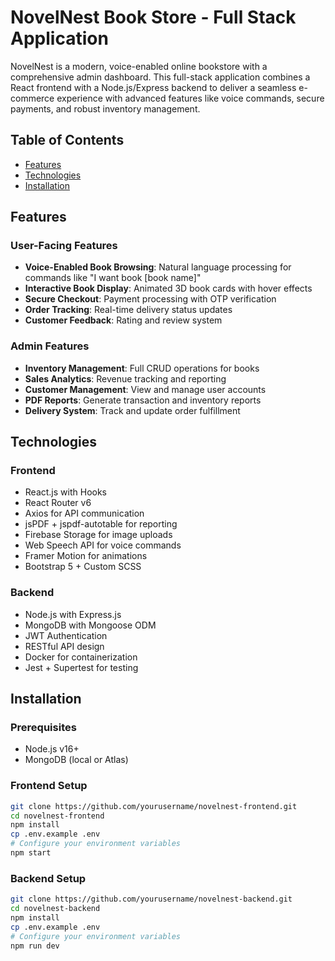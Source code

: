 # NovelNest Book Store - Full Stack Application

NovelNest is a modern, voice-enabled online bookstore with a comprehensive admin dashboard. This full-stack application combines a React frontend with a Node.js/Express backend to deliver a seamless e-commerce experience with advanced features like voice commands, secure payments, and robust inventory management.

## Table of Contents
- [Features](#features)
- [Technologies](#technologies)
- [Installation](#installation)

## Features

### User-Facing Features
- **Voice-Enabled Book Browsing**: Natural language processing for commands like "I want book [book name]"
- **Interactive Book Display**: Animated 3D book cards with hover effects
- **Secure Checkout**: Payment processing with OTP verification
- **Order Tracking**: Real-time delivery status updates
- **Customer Feedback**: Rating and review system

### Admin Features
- **Inventory Management**: Full CRUD operations for books
- **Sales Analytics**: Revenue tracking and reporting
- **Customer Management**: View and manage user accounts
- **PDF Reports**: Generate transaction and inventory reports
- **Delivery System**: Track and update order fulfillment

## Technologies

### Frontend
- React.js with Hooks
- React Router v6
- Axios for API communication
- jsPDF + jspdf-autotable for reporting
- Firebase Storage for image uploads
- Web Speech API for voice commands
- Framer Motion for animations
- Bootstrap 5 + Custom SCSS

### Backend
- Node.js with Express.js
- MongoDB with Mongoose ODM
- JWT Authentication
- RESTful API design
- Docker for containerization
- Jest + Supertest for testing

## Installation

### Prerequisites
- Node.js v16+
- MongoDB (local or Atlas)

### Frontend Setup
```bash
git clone https://github.com/yourusername/novelnest-frontend.git
cd novelnest-frontend
npm install
cp .env.example .env
# Configure your environment variables
npm start
```
### Backend Setup
```bash
git clone https://github.com/yourusername/novelnest-backend.git
cd novelnest-backend
npm install
cp .env.example .env
# Configure your environment variables
npm run dev
```

